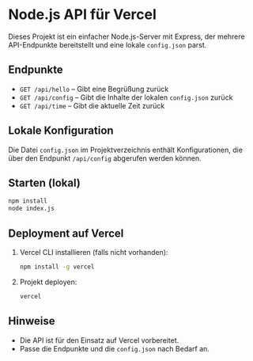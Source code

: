 # Node.js API für Vercel

Dieses Projekt ist ein einfacher Node.js-Server mit Express, der mehrere API-Endpunkte bereitstellt und eine lokale `config.json` parst.

## Endpunkte
- `GET /api/hello` – Gibt eine Begrüßung zurück
- `GET /api/config` – Gibt die Inhalte der lokalen `config.json` zurück
- `GET /api/time` – Gibt die aktuelle Zeit zurück

## Lokale Konfiguration
Die Datei `config.json` im Projektverzeichnis enthält Konfigurationen, die über den Endpunkt `/api/config` abgerufen werden können.

## Starten (lokal)
```bash
npm install
node index.js
```

## Deployment auf Vercel
1. Vercel CLI installieren (falls nicht vorhanden):
   ```bash
   npm install -g vercel
   ```
2. Projekt deployen:
   ```bash
   vercel
   ```

## Hinweise
- Die API ist für den Einsatz auf Vercel vorbereitet.
- Passe die Endpunkte und die `config.json` nach Bedarf an.
